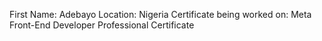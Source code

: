 First Name: Adebayo
Location: Nigeria
Certificate being worked on: Meta Front-End Developer Professional Certificate